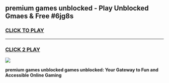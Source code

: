 
## premium games unblocked - Play Unblocked Gmaes & Free #6jg8s
<h3>
<a href="https://premium.freeplayer.one?title=premium_games_unblocked&ref=03M">CLICK TO PLAY</a></h3>
<hr>

<h3>
<a href="https://premium.freeplayer.one?title=premium_games_unblocked&ref=03M">CLICK 2 PLAY</a>
  
</h3>

<a href="https://premium.freeplayer.one?title=premium_games_unblocked&ref=03M"><img src="https://clearcache.store/games.png"></a>


**premium games unblocked games unblocked: Your Gateway to Fun and Accessible Online Gaming**
